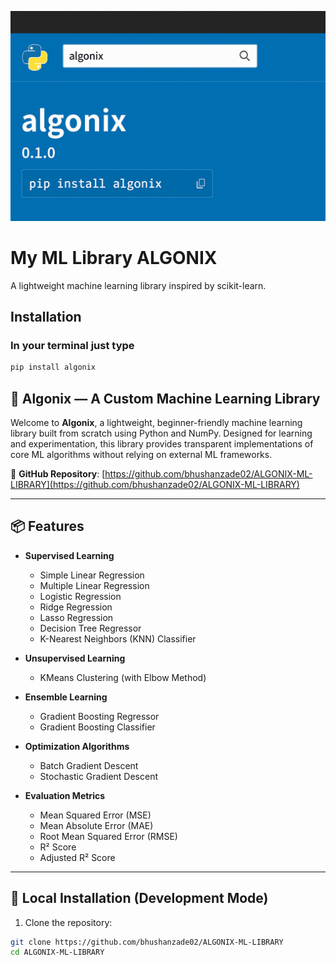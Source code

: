 ![Algonix Banner](algonix-banner.png)


# My ML Library ALGONIX

A lightweight machine learning library inspired by scikit-learn.

## Installation 
### In your terminal just type
```bash
pip install algonix
```


## 🤖 Algonix — A Custom Machine Learning Library

Welcome to **Algonix**, a lightweight, beginner-friendly machine learning library built from scratch using Python and NumPy. Designed for learning and experimentation, this library provides transparent implementations of core ML algorithms without relying on external ML frameworks.

📍 **GitHub Repository**: [https://github.com/bhushanzade02/ALGONIX-ML-LIBRARY](https://github.com/bhushanzade02/ALGONIX-ML-LIBRARY)

---

## 📦 Features

- **Supervised Learning**
  - Simple Linear Regression
  - Multiple Linear Regression
  - Logistic Regression
  - Ridge Regression
  - Lasso Regression
  - Decision Tree Regressor
  - K-Nearest Neighbors (KNN) Classifier

- **Unsupervised Learning**
  - KMeans Clustering (with Elbow Method)

- **Ensemble Learning**
  - Gradient Boosting Regressor
  - Gradient Boosting Classifier

- **Optimization Algorithms**
  - Batch Gradient Descent
  - Stochastic Gradient Descent

- **Evaluation Metrics**
  - Mean Squared Error (MSE)
  - Mean Absolute Error (MAE)
  - Root Mean Squared Error (RMSE)
  - R² Score
  - Adjusted R² Score

---
## 🔧 Local Installation (Development Mode)

1. Clone the repository:

```bash
git clone https://github.com/bhushanzade02/ALGONIX-ML-LIBRARY
cd ALGONIX-ML-LIBRARY

